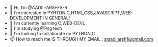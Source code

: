 - 👋 Hi, I’m @AADIL-ARSH-S-R
- 👀 I’m interested in PYHTON,C,HTML,CSS,JAVASCRIPT,WEB-DEVELOPMENT IN GENERAL!
- 🌱 I’m currently learning C,WEB-DEVL
- 🌱 I'm studying @Psg tech
- 💞️ I’m looking to collaborate on PYTHON,C
- 📫 How to reach me IS THROUGH MY EMAIL : sraadilarsh1@gmail.com

<!---
AADIL-ARSH-S-R/AADIL-ARSH-S-R is a ✨ special ✨ repository because its `AboutMe.md` (this file) appears on your GitHub profile.
You can click the Preview link to take a look at your changes.
--->
